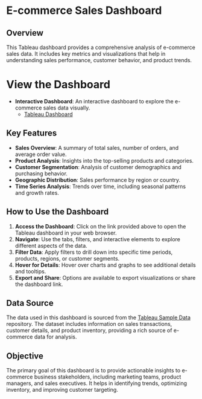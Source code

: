 # E-commerce Sales Dashboard

## Overview

This Tableau dashboard provides a comprehensive analysis of e-commerce sales data. It includes key metrics and visualizations
that help in understanding sales performance, customer behavior, and product trends.


# View the Dashboard

- **Interactive Dashboard**: An interactive dashboard to explore the e-commerce sales data visually.
  - [Tableau Dashboard](https://public.tableau.com/views/EcommerceSalesDashboard_17230146674750/Dashboard1?:language=en-GB&:sid=&:redirect=auth&:display_count=n&:origin=viz_share_link)


## Key Features

- **Sales Overview**: A summary of total sales, number of orders, and average order value.
- **Product Analysis**: Insights into the top-selling products and categories.
- **Customer Segmentation**: Analysis of customer demographics and purchasing behavior.
- **Geographic Distribution**: Sales performance by region or country.
- **Time Series Analysis**: Trends over time, including seasonal patterns and growth rates.


## How to Use the Dashboard

1. **Access the Dashboard**: Click on the link provided above to open the Tableau dashboard in your web browser.
2. **Navigate**: Use the tabs, filters, and interactive elements to explore different aspects of the data.
3. **Filter Data**: Apply filters to drill down into specific time periods, products, regions, or customer segments.
4. **Hover for Details**: Hover over charts and graphs to see additional details and tooltips.
5. **Export and Share**: Options are available to export visualizations or share the dashboard link.


## Data Source

The data used in this dashboard is sourced from the [Tableau Sample Data](https://public.tableau.com/app/learn/sample-data) repository.
The dataset includes information on sales transactions, customer details, and product inventory, providing a rich source of e-commerce data for analysis.


## Objective

The primary goal of this dashboard is to provide actionable insights to e-commerce business stakeholders, including marketing teams, product managers, and sales executives. It helps in identifying trends, optimizing inventory, and improving customer targeting.

